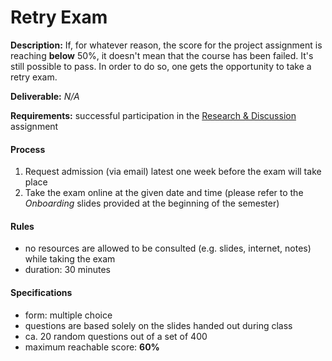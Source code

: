 Retry Exam
==========


__Description:__ If, for whatever reason, the score for the project assignment is reaching __below__ 50%,
it doesn't mean that the course has been failed. It's still possible to pass. In order to do so, one gets
the opportunity to take a retry exam.

__Deliverable:__ *N/A*

__Requirements:__ successful participation in the [Research & Discussion](./research-and-discussion.md) assignment


#### Process

1. Request admission (via email) latest one week before the exam will take place
2. Take the exam online at the given date and time (please refer to the *Onboarding* slides
   provided at the beginning of the semester)


#### Rules

* no resources are allowed to be consulted (e.g. slides, internet, notes) while taking the exam
* duration: 30 minutes


#### Specifications

* form: multiple choice
* questions are based solely on the slides handed out during class
* ca. 20 random questions out of a set of 400
* maximum reachable score: __60%__
